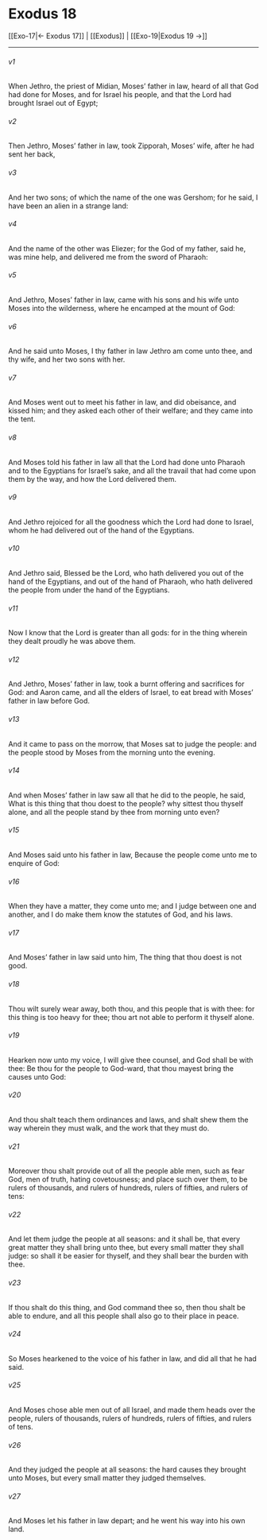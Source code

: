 # Exodus 18

[[Exo-17|← Exodus 17]] | [[Exodus]] | [[Exo-19|Exodus 19 →]]
***

###### v1
When Jethro, the priest of Midian, Moses’ father in law, heard of all that God had done for Moses, and for Israel his people, and that the Lord had brought Israel out of Egypt;
###### v2
Then Jethro, Moses’ father in law, took Zipporah, Moses’ wife, after he had sent her back,
###### v3
And her two sons; of which the name of the one was Gershom; for he said, I have been an alien in a strange land:
###### v4
And the name of the other was Eliezer; for the God of my father, said he, was mine help, and delivered me from the sword of Pharaoh:
###### v5
And Jethro, Moses’ father in law, came with his sons and his wife unto Moses into the wilderness, where he encamped at the mount of God:
###### v6
And he said unto Moses, I thy father in law Jethro am come unto thee, and thy wife, and her two sons with her.
###### v7
And Moses went out to meet his father in law, and did obeisance, and kissed him; and they asked each other of their welfare; and they came into the tent.
###### v8
And Moses told his father in law all that the Lord had done unto Pharaoh and to the Egyptians for Israel’s sake, and all the travail that had come upon them by the way, and how the Lord delivered them.
###### v9
And Jethro rejoiced for all the goodness which the Lord had done to Israel, whom he had delivered out of the hand of the Egyptians.
###### v10
And Jethro said, Blessed be the Lord, who hath delivered you out of the hand of the Egyptians, and out of the hand of Pharaoh, who hath delivered the people from under the hand of the Egyptians.
###### v11
Now I know that the Lord is greater than all gods: for in the thing wherein they dealt proudly he was above them.
###### v12
And Jethro, Moses’ father in law, took a burnt offering and sacrifices for God: and Aaron came, and all the elders of Israel, to eat bread with Moses’ father in law before God.
###### v13
And it came to pass on the morrow, that Moses sat to judge the people: and the people stood by Moses from the morning unto the evening.
###### v14
And when Moses’ father in law saw all that he did to the people, he said, What is this thing that thou doest to the people? why sittest thou thyself alone, and all the people stand by thee from morning unto even?
###### v15
And Moses said unto his father in law, Because the people come unto me to enquire of God:
###### v16
When they have a matter, they come unto me; and I judge between one and another, and I do make them know the statutes of God, and his laws.
###### v17
And Moses’ father in law said unto him, The thing that thou doest is not good.
###### v18
Thou wilt surely wear away, both thou, and this people that is with thee: for this thing is too heavy for thee; thou art not able to perform it thyself alone.
###### v19
Hearken now unto my voice, I will give thee counsel, and God shall be with thee: Be thou for the people to God-ward, that thou mayest bring the causes unto God:
###### v20
And thou shalt teach them ordinances and laws, and shalt shew them the way wherein they must walk, and the work that they must do.
###### v21
Moreover thou shalt provide out of all the people able men, such as fear God, men of truth, hating covetousness; and place such over them, to be rulers of thousands, and rulers of hundreds, rulers of fifties, and rulers of tens:
###### v22
And let them judge the people at all seasons: and it shall be, that every great matter they shall bring unto thee, but every small matter they shall judge: so shall it be easier for thyself, and they shall bear the burden with thee.
###### v23
If thou shalt do this thing, and God command thee so, then thou shalt be able to endure, and all this people shall also go to their place in peace.
###### v24
So Moses hearkened to the voice of his father in law, and did all that he had said.
###### v25
And Moses chose able men out of all Israel, and made them heads over the people, rulers of thousands, rulers of hundreds, rulers of fifties, and rulers of tens.
###### v26
And they judged the people at all seasons: the hard causes they brought unto Moses, but every small matter they judged themselves.
###### v27
And Moses let his father in law depart; and he went his way into his own land. 

